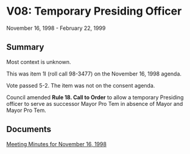 # V08: Temporary Presiding Officer

November 16, 1998 - February 22, 1999

## Summary

Most context is unknown.

This was item 1I (roll call 98-3477) on the November 16, 1998 agenda.

Vote passed 5-2. The item was not on the consent agenda. 

Council amended **Rule 18. Call to Order** to allow a temporary Presiding officer to serve as successor Mayor Pro Tem in absence of Mayor and Mayor Pro Tem. 

## Documents

[Meeting Minutes for November 16, 1998](assets/rules-archive/1998_11_16/meeting_minutes.pdf)
